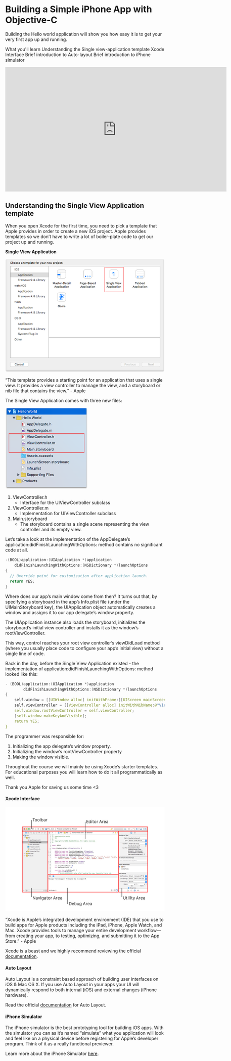 # Building a Simple iPhone App with Objective-C

Building the Hello world application will show you how easy it is to get your very first app up and running.

What you'll learn
Understanding the Single view-application template
Xcode Interface
Brief introduction to Auto-layout
Brief introduction to iPhone simulator

<iframe width="700" height="394" src="https://www.youtube.com/embed/m_dNqjucUCU?showinfo=0" frameborder="0" allowfullscreen></iframe>

## Understanding the Single View Application template

When you open Xcode for the first time, you need to pick a template that Apple provides in order to create a new iOS project. Apple provides templates so we don’t have to write a lot of boiler-plate code to get our project up and running.

**Single View Application**

![screenshot](/images/Single-View-Application.png)

“This template provides a starting point for an application that uses a single view. It provides a view controller to manage the view, and a storyboard or nib file that contains the view.” - Apple

The Single View Application comes with three new files:

![screenshot](/images/Single-View-Application-Files.png)

1. ViewController.h
	- Interface for the UIViewController subclass
2. ViewController.m
	- Implementation for UIViewController subclass
3. Main.storyboard
	- The storyboard contains a single scene representing the view controller and its empty view.

Let’s take a look at the implementation of the AppDelegate’s  application:didFinishLaunchingWithOptions: method contains no significant code at all.

```c
-(BOOL)application:(UIApplication *)application
	didFinishLaunchingWithOptions:(NSDictionary *)launchOptions
{
  // Override point for customization after application launch.
  return YES;
}
```
Where does our app’s main window come from then? It turns out that, by specifying a storyboard in the app’s Info.plist file (under the UIMainStoryboard key), the UIApplication object automatically creates a window and assigns it to our app delegate’s window property.

The UIApplication instance also loads the storyboard, initializes the storyboard’s initial view controller and installs it as the window’s rootViewController.

This way, control reaches your root view controller’s viewDidLoad method (where you usually place code to configure your app’s initial view) without a single line of code.

Back in the day, before the Single View Application existed - the implementation of application:didFinishLaunchingWithOptions: method looked like this:

```c
- (BOOL)application:(UIApplication *)application
		didFinishLaunchingWithOptions:(NSDictionary *)launchOptions
{
	self.window = [[UIWindow alloc] initWithFrame:[[UIScreen mainScreen] bounds]];
	self.viewController = [[ViewController alloc] initWithNibName:@"ViewController" bundle:nil];
	self.window.rootViewController = self.viewController;
	[self.window makeKeyAndVisible];
	return YES;
}
```

The programmer was responsible for:

1. Initializing the app delegate’s window property.
2. Initializing the window’s rootViewController property
3. Making the window visible.

Throughout the course we will mainly be using Xcode’s starter templates. For educational purposes you will learn how to do it all programmatically as well.

Thank you Apple for saving us some time \<3

#### Xcode Interface

![screenshot](/images/xcode_7_workspace_diagram.jpg)

“Xcode is Apple’s integrated development environment (IDE) that you use to build apps for Apple products including the iPad, iPhone, Apple Watch, and Mac. Xcode provides tools to manage your entire development workflow—from creating your app, to testing, optimizing, and submitting it to the App Store.” - Apple

Xcode is a beast and we highly recommend reviewing the official [documentation](https://developer.apple.com/library/ios/documentation/ToolsLanguages/Conceptual/Xcode_Overview/).

#### Auto Layout

Auto Layout is a constraint based approach of building user interfaces on iOS & Mac OS X. If you use Auto Layout in your apps your UI will dynamically respond to both internal (iOS) and external changes (iPhone hardware).

Read the official [documentation](https://developer.apple.com/library/tvos/documentation/UserExperience/Conceptual/AutolayoutPG/index.html) for Auto Layout.

#### iPhone Simulator

The iPhone simulator is the best prototyping tool for building iOS apps. With the simulator you can as it’s named “simulate” what you application will look and feel like on a physical device before registering for Apple’s developer program. Think of it as a really functional previewer.

Learn more about the iPhone Simulator [here](https://developer.apple.com/library/ios/documentation/IDEs/Conceptual/iOS_Simulator_Guide/Introduction/Introduction.html).

